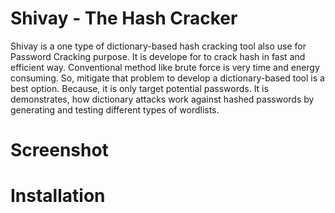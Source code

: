 # Shivay - The Hash Cracker

Shivay is a one type of dictionary-based hash cracking tool also use for Password Cracking purpose. It is develope for to crack hash in fast and efficient way. Conventional method like brute force is very time and energy consuming. So, mitigate that problem to develop a dictionary-based tool is a best option. Because, it is only target potential passwords. It is demonstrates, how dictionary attacks work against hashed passwords by generating and testing different types of wordlists.


# Screenshot


# Installation
